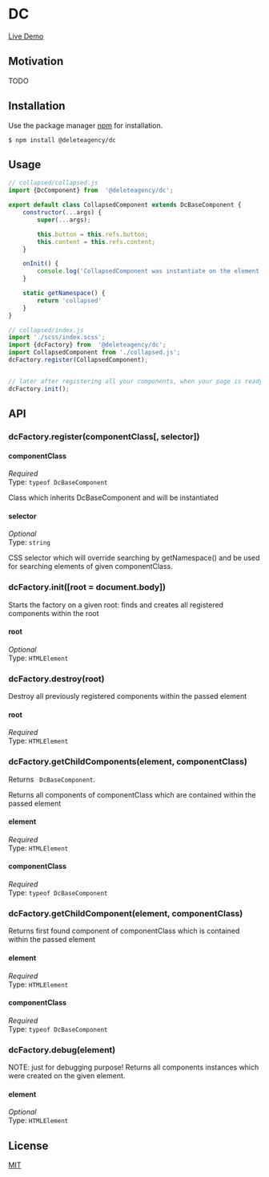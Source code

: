 # DC

[Live Demo](https://delete-agency.github.io/dc/)

## Motivation

TODO 

## Installation

Use the package manager [npm](https://docs.npmjs.com/about-npm/) for installation.

```
$ npm install @deleteagency/dc
```

## Usage

```js
// collapsed/collapsed.js
import {DcComponent} from  '@deleteagency/dc';

export default class CollapsedComponent extends DcBaseComponent {
    constructor(...args) {
        super(...args);

        this.button = this.refs.button;
        this.content = this.refs.content;
    }

    onInit() {
        console.log('CollapsedComponent was instantiate on the element', this.element)
    }

    static getNamespace() {
        return 'collapsed'
    }
}

// collapsed/index.js
import './scss/index.scss';
import {dcFactory} from  '@deleteagency/dc';
import CollapsedComponent from './collapsed.js';
dcFactory.register(CollapsedComponent);


// later after registering all your components, when your page is ready
dcFactory.init();

```

## API

### dcFactory.register(componentClass[, selector])

#### componentClass

*Required*<br>
Type: `typeof DcBaseComponent`

Class which inherits DcBaseComponent and will be instantiated

#### selector

*Optional*<br>
Type: `string`

CSS selector which will override searching by getNamespace() and be used for searching elements of given componentClass. 

### dcFactory.init([root = document.body])

Starts the factory on a given root: finds and creates all registered components within the root

#### root

*Optional*<br>
Type: `HTMLElement`

### dcFactory.destroy(root)

Destroy all previously registered components within the passed element

#### root

*Required*<br>
Type: `HTMLElement`

### dcFactory.getChildComponents(element, componentClass)

Returns ` DcBaseComponent`.

Returns all components of componentClass which are contained within the passed element

#### element

*Required*<br>
Type: `HTMLElement`

#### componentClass

*Required*<br>
Type: `typeof DcBaseComponent`

### dcFactory.getChildComponent(element, componentClass)

Returns first found component of componentClass which is contained within the passed element

#### element

*Required*<br>
Type: `HTMLElement`

#### componentClass

*Required*<br>
Type: `typeof DcBaseComponent`

### dcFactory.debug(element)

NOTE: just for debugging purpose!
Returns all components instances which were created on the given element.

#### element

*Optional*<br>
Type: `HTMLElement`


## License
[MIT](https://choosealicense.com/licenses/mit/)